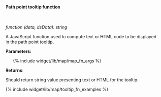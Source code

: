 #### Path point tooltip function

<div class="divider"></div>
<br/>

*function (data, dsData): string*

A JavaScript function used to compute text or HTML code to be displayed in the path point tooltip.

**Parameters:**

<ul>
  {% include widget/lib/map/map_fn_args %}
</ul>

**Returns:**

Should return string value presenting text or HTML for the tooltip.

<div class="divider"></div>

{% include widget/lib/map/tooltip_fn_examples %}
